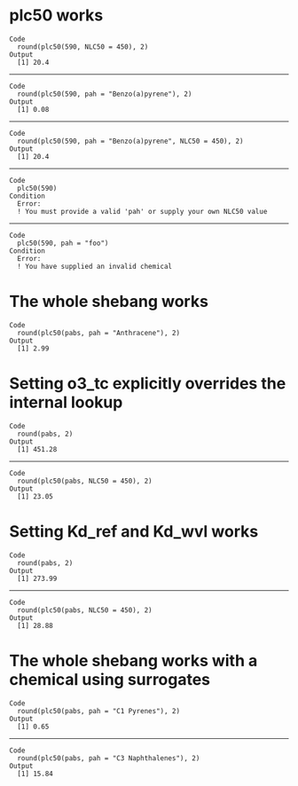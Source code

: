 # plc50 works

    Code
      round(plc50(590, NLC50 = 450), 2)
    Output
      [1] 20.4

---

    Code
      round(plc50(590, pah = "Benzo(a)pyrene"), 2)
    Output
      [1] 0.08

---

    Code
      round(plc50(590, pah = "Benzo(a)pyrene", NLC50 = 450), 2)
    Output
      [1] 20.4

---

    Code
      plc50(590)
    Condition
      Error:
      ! You must provide a valid 'pah' or supply your own NLC50 value

---

    Code
      plc50(590, pah = "foo")
    Condition
      Error:
      ! You have supplied an invalid chemical

# The whole shebang works

    Code
      round(plc50(pabs, pah = "Anthracene"), 2)
    Output
      [1] 2.99

# Setting o3_tc explicitly overrides the internal lookup

    Code
      round(pabs, 2)
    Output
      [1] 451.28

---

    Code
      round(plc50(pabs, NLC50 = 450), 2)
    Output
      [1] 23.05

# Setting Kd_ref and Kd_wvl works

    Code
      round(pabs, 2)
    Output
      [1] 273.99

---

    Code
      round(plc50(pabs, NLC50 = 450), 2)
    Output
      [1] 28.88

# The whole shebang works with a chemical using surrogates

    Code
      round(plc50(pabs, pah = "C1 Pyrenes"), 2)
    Output
      [1] 0.65

---

    Code
      round(plc50(pabs, pah = "C3 Naphthalenes"), 2)
    Output
      [1] 15.84

